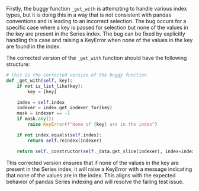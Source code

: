 Firstly, the buggy function `_get_with` is attempting to handle various index types, but it is doing this in a way that is not consistent with pandas conventions and is leading to an incorrect selection. The bug occurs for a specific case where a key is passed for selection but none of the values in the key are present in the Series index. The bug can be fixed by explicitly handling this case and raising a KeyError when none of the values in the key are found in the index.

The corrected version of the `_get_with` function should have the following structure:

```python
# this is the corrected version of the buggy function
def _get_with(self, key):
    if not is_list_like(key):
        key = [key]

    index = self.index
    indexer = index.get_indexer_for(key)
    mask = indexer == -1
    if mask.any():
        raise KeyError(f"None of {key} are in the index")

    if not index.equals(self.index):
        return self.reindex(indexer)

    return self._constructor(self._data.get_slice(indexer), index=index)

```

This corrected version ensures that if none of the values in the key are present in the Series index, it will raise a KeyError with a message indicating that none of the values are in the index. This aligns with the expected behavior of pandas Series indexing and will resolve the failing test issue.